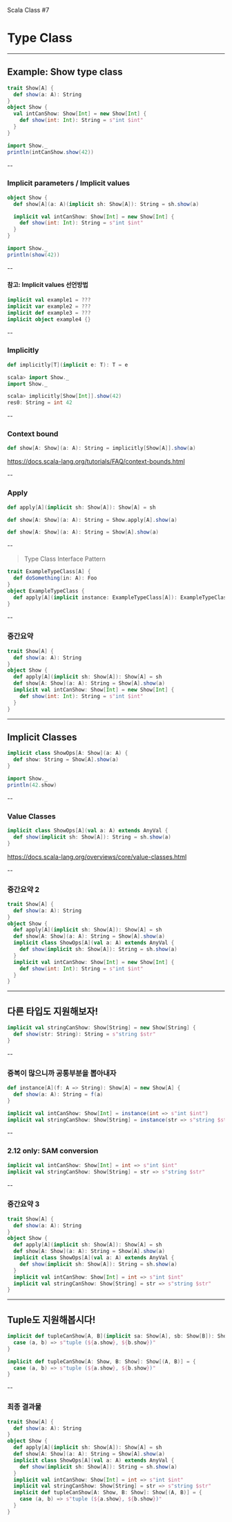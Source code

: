 
Scala Class #7

# Type Class

---

## Example: Show type class

```scala
trait Show[A] {
  def show(a: A): String
}
object Show {
  val intCanShow: Show[Int] = new Show[Int] {
    def show(int: Int): String = s"int $int"
  }
}
```

```scala
import Show._
println(intCanShow.show(42))
```

--

### Implicit parameters / Implicit values

```scala
object Show {
  def show[A](a: A)(implicit sh: Show[A]): String = sh.show(a)

  implicit val intCanShow: Show[Int] = new Show[Int] {
    def show(int: Int): String = s"int $int"
  }
}
```
```scala
import Show._
println(show(42))
```

--

#### 참고: Implicit values 선언방법

```scala
implicit val example1 = ???
implicit var example2 = ???
implicit def example3 = ???
implicit object example4 {}
```

--

### Implicitly

```scala
def implicitly[T](implicit e: T): T = e
```

```scala
scala> import Show._
import Show._

scala> implicitly[Show[Int]].show(42)
res0: String = int 42
```

--

### Context bound

```scala
def show[A: Show](a: A): String = implicitly[Show[A]].show(a)
```

https://docs.scala-lang.org/tutorials/FAQ/context-bounds.html

--

### Apply

```scala
def apply[A](implicit sh: Show[A]): Show[A] = sh
```

```scala
def show[A: Show](a: A): String = Show.apply[A].show(a)
```

```scala
def show[A: Show](a: A): String = Show[A].show(a)
```

--

> Type Class Interface Pattern

```scala
trait ExampleTypeClass[A] {
  def doSomething(in: A): Foo
}
object ExampleTypeClass {
  def apply[A](implicit instance: ExampleTypeClass[A]): ExampleTypeClass = instance
}
```

--

### 중간요약

```scala
trait Show[A] {
  def show(a: A): String
}
object Show {
  def apply[A](implicit sh: Show[A]): Show[A] = sh
  def show[A: Show](a: A): String = Show[A].show(a)
  implicit val intCanShow: Show[Int] = new Show[Int] {
    def show(int: Int): String = s"int $int"
  }
}
```

---

## Implicit Classes

```scala
implicit class ShowOps[A: Show](a: A) {
  def show: String = Show[A].show(a)
}
```

```scala
import Show._
println(42.show)
```

--

### Value Classes

```scala
implicit class ShowOps[A](val a: A) extends AnyVal {
  def show(implicit sh: Show[A]): String = sh.show(a)
}
```

https://docs.scala-lang.org/overviews/core/value-classes.html

--

### 중간요약 2

```scala
trait Show[A] {
  def show(a: A): String
}
object Show {
  def apply[A](implicit sh: Show[A]): Show[A] = sh
  def show[A: Show](a: A): String = Show[A].show(a)
  implicit class ShowOps[A](val a: A) extends AnyVal {
    def show(implicit sh: Show[A]): String = sh.show(a)
  }
  implicit val intCanShow: Show[Int] = new Show[Int] {
    def show(int: Int): String = s"int $int"
  }
}
```

---

## 다른 타입도 지원해보자!

```scala
implicit val stringCanShow: Show[String] = new Show[String] {
  def show(str: String): String = s"string $str"
}
```

--

### 중복이 많으니까 공통부분을 뽑아내자

```scala
def instance[A](f: A => String): Show[A] = new Show[A] {
  def show(a: A): String = f(a)
}

implicit val intCanShow: Show[Int] = instance(int => s"int $int")
implicit val stringCanShow: Show[String] = instance(str => s"string $str")
```

--

### 2.12 only: SAM conversion

```scala
implicit val intCanShow: Show[Int] = int => s"int $int"
implicit val stringCanShow: Show[String] = str => s"string $str"
```

--

### 중간요약 3

```scala
trait Show[A] {
  def show(a: A): String
}
object Show {
  def apply[A](implicit sh: Show[A]): Show[A] = sh
  def show[A: Show](a: A): String = Show[A].show(a)
  implicit class ShowOps[A](val a: A) extends AnyVal {
    def show(implicit sh: Show[A]): String = sh.show(a)
  }
  implicit val intCanShow: Show[Int] = int => s"int $int"
  implicit val stringCanShow: Show[String] = str => s"string $str"
}
```

---

## Tuple도 지원해봅시다!

```scala
implicit def tupleCanShow[A, B](implicit sa: Show[A], sb: Show[B]): Show[(A, B)] = {
  case (a, b) => s"tuple (${a.show}, ${b.show})"
}
```

```scala
implicit def tupleCanShow[A: Show, B: Show]: Show[(A, B)] = {
  case (a, b) => s"tuple (${a.show}, ${b.show})"
}
```

--

### 최종 결과물

```scala
trait Show[A] {
  def show(a: A): String
}
object Show {
  def apply[A](implicit sh: Show[A]): Show[A] = sh
  def show[A: Show](a: A): String = Show[A].show(a)
  implicit class ShowOps[A](val a: A) extends AnyVal {
    def show(implicit sh: Show[A]): String = sh.show(a)
  }
  implicit val intCanShow: Show[Int] = int => s"int $int"
  implicit val stringCanShow: Show[String] = str => s"string $str"
  implicit def tupleCanShow[A: Show, B: Show]: Show[(A, B)] = {
    case (a, b) => s"tuple (${a.show}, ${b.show})"
  }
}
```

